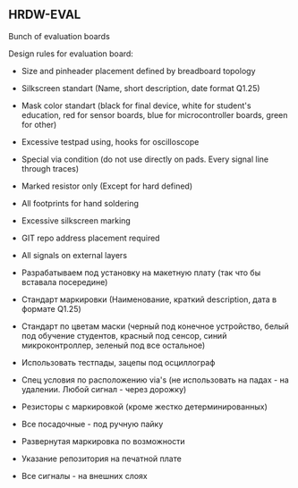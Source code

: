 ## HRDW-EVAL
Bunch of evaluation boards

Design rules for evaluation board:
- Size and pinheader placement defined by breadboard topology
- Silkscreen standart (Name, short description, date format Q1.25)
- Mask color standart (black for final device, white for student's education, red for sensor boards, blue for microcontroller boards, green for other)
- Excessive testpad using, hooks for oscilloscope
- Special via condition (do not use directly on pads. Every signal line through traces)
- Marked resistor only (Except for hard defined)
- All footprints for hand soldering
- Excessive silkscreen marking
- GIT repo address placement required
- All signals on external layers


- Разрабатываем под установку на макетную плату (так что бы вставала посередине)
- Стандарт маркировки (Наименование, краткий description, дата в формате Q1.25)
- Стандарт по цветам маски (черный под конечное устройство, белый под обучение студентов, красный под сенсор, синий микроконтроллер, зеленый под все остальное)
- Использовать тестпады, зацепы под осциллограф
- Спец условия по расположению via's (не использовать на падах - на удалении. Любой сигнал - через дорожку)
- Резисторы с маркировкой (кроме жестко детерминированных)
- Все посадочные - под ручную пайку
- Развернутая маркировка по возможности
- Указание репозитория на печатной плате
- Все сигналы - на внешних слоях
